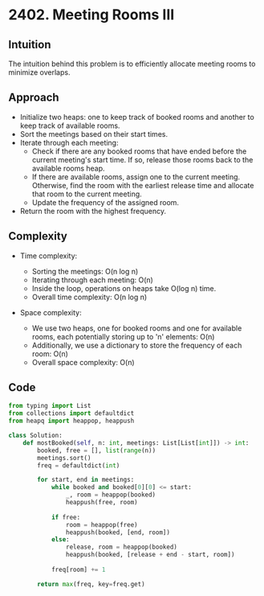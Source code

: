 # 2402. Meeting Rooms III

## Intuition
The intuition behind this problem is to efficiently allocate meeting rooms to minimize overlaps.

## Approach
- Initialize two heaps: one to keep track of booked rooms and another to keep track of available rooms.
- Sort the meetings based on their start times.
- Iterate through each meeting:
  - Check if there are any booked rooms that have ended before the current meeting's start time. If so, release those rooms back to the available rooms heap.
  - If there are available rooms, assign one to the current meeting. Otherwise, find the room with the earliest release time and allocate that room to the current meeting.
  - Update the frequency of the assigned room.
- Return the room with the highest frequency.

## Complexity
- Time complexity:
  - Sorting the meetings: O(n log n)
  - Iterating through each meeting: O(n)
  - Inside the loop, operations on heaps take O(log n) time.
  - Overall time complexity: O(n log n)
  
- Space complexity:
  - We use two heaps, one for booked rooms and one for available rooms, each potentially storing up to 'n' elements: O(n)
  - Additionally, we use a dictionary to store the frequency of each room: O(n)
  - Overall space complexity: O(n)

## Code
```python
from typing import List
from collections import defaultdict
from heapq import heappop, heappush

class Solution:
    def mostBooked(self, n: int, meetings: List[List[int]]) -> int:
        booked, free = [], list(range(n))
        meetings.sort()
        freq = defaultdict(int)

        for start, end in meetings:
            while booked and booked[0][0] <= start:
                _, room = heappop(booked)
                heappush(free, room)
            
            if free:
                room = heappop(free)
                heappush(booked, [end, room])
            else:
                release, room = heappop(booked)
                heappush(booked, [release + end - start, room])
            
            freq[room] += 1

        return max(freq, key=freq.get)
```
